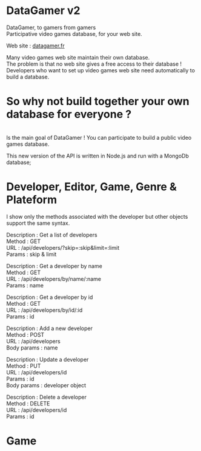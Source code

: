 DataGamer v2
=========
DataGamer, to gamers from gamers<br>
Participative video games database, for your web site.

Web site : <a href="http://datagamer.fr">datagamer.fr</a>

Many video games web site maintain their own database.<br>
The problem is that no web site gives a free access to their database !<br>
Developers who want to set up video games web site need automatically to build a database.

So why not build together your own database for everyone ?
=========
<br>
Is the main goal of DataGamer ! You can participate to build a public video games database.

This new version of the API is written in Node.js and run with a MongoDb database;

Developer, Editor, Game, Genre & Plateform
=========

I show only the methods associated with the developer but other objects support the same syntax.

Description : Get a list of developers
<br>
Method : GET
<br>
URL : /api/developers/?skip=:skip&limit=:limit
<br>
Params : skip & limit
<br>

Description : Get a developer by name
<br>
Method : GET
<br>
URL : /api/developers/by/name/:name
<br>
Params : name
<br>

Description : Get a developer by id
<br>
Method : GET
<br>
URL : /api/developers/by/id/:id
<br>
Params : id
<br>

Description : Add a new developer
<br>
Method : POST
<br>
URL : /api/developers
<br>
Body params : name
<br>

Description : Update a developer
<br>
Method : PUT
<br>
URL : /api/developers/id
<br>
Params : id
<br>
Body params : developer object
<br>

Description : Delete a developer
<br>
Method : DELETE
<br>
URL : /api/developers/id
<br>
Params : id
<br>

Game
=========
<br>
